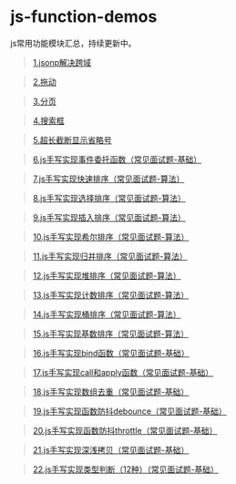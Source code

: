# js-function-demos
js常用功能模块汇总，持续更新中。

 > [1.jsonp解决跨域](https://github.com/lulin1/js-function-demos/tree/master/cross-domain-demos)

 > [2.拖动](https://github.com/lulin1/js-function-demos/tree/master/drag-by-js)

 > [3.分页](https://github.com/lulin1/js-function-demos/tree/master/pagination)

 > [4.搜索框](https://github.com/lulin1/js-function-demos/tree/master/search-box)

 > [5.超长截断显示省略号](https://github.com/lulin1/js-function-demos/tree/master/break-ellipsis)
  
 > [6.js手写实现事件委托函数（常见面试题-基础）](https://github.com/lulin1/js-function-demos/tree/master/delegate-event)

 > [7.js手写实现快速排序（常见面试题-算法）](https://github.com/lulin1/js-function-demos/tree/master/quick-sort)
 
 > [8.js手写实现选择排序（常见面试题-算法）](https://github.com/lulin1/js-function-demos/tree/master/selection-sort)
 
 > [9.js手写实现插入排序（常见面试题-算法）](https://github.com/lulin1/js-function-demos/tree/master/insertion-sort)
 
 > [10.js手写实现希尔排序（常见面试题-算法）](https://github.com/lulin1/js-function-demos/tree/master/shell-sort)
 
 > [11.js手写实现归并排序（常见面试题-算法）](https://github.com/lulin1/js-function-demos/tree/master/merge-sort)
 
 > [12.js手写实现堆排序（常见面试题-算法）](https://github.com/lulin1/js-function-demos/tree/master/heap-sort)
 
 > [13.js手写实现计数排序（常见面试题-算法）](https://github.com/lulin1/js-function-demos/tree/master/counting-sort)
 
 > [14.js手写实现桶排序（常见面试题-算法）](https://github.com/lulin1/js-function-demos/tree/master/bucket-sort)

 > [15.js手写实现基数排序（常见面试题-算法）](https://github.com/lulin1/js-function-demos/tree/master/radix-sort)

 > [16.js手写实现bind函数（常见面试题-基础）](https://github.com/lulin1/js-function-demos/tree/master/bind)

 > [17.js手写实现call和apply函数（常见面试题-基础）](https://github.com/lulin1/js-function-demos/tree/master/call-apply)

 > [18.js手写实现数组去重（常见面试题-基础）](https://github.com/lulin1/js-function-demos/tree/master/unique-array)
 
 > [19.js手写实现函数防抖debounce（常见面试题-基础）](https://github.com/lulin1/js-function-demos/tree/master/debounce)
 
 > [20.js手写实现函数防抖throttle（常见面试题-基础）](https://github.com/lulin1/js-function-demos/tree/master/throttle)

 > [21.js手写实现深浅拷贝（常见面试题-基础）](https://github.com/lulin1/js-function-demos/tree/master/deep-copy)
 
 > [22.js手写实现类型判断（12种）（常见面试题-基础）](https://github.com/lulin1/js-function-demos/tree/master/type)





